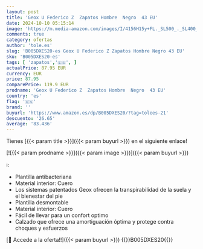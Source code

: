 ```yaml
---
layout: post
title: 'Geox U Federico Z  Zapatos Hombre  Negro  43 EU'
date: 2024-10-10 05:15:14
image: 'https://m.media-amazon.com/images/I/4156H15y+FL._SL500_._SL400_.jpg'
comments: true
category: ofertas
author: 'tole.es'
slug: 'B005DXES20-es Geox U Federico Z Zapatos Hombre Negro 43 EU'
sku: 'B005DXES20-es'
tags: [ 'zapatos','🇪🇸', ]
actualPrice: 87.95 EUR
currency: EUR
price: 87.95
comparePrice: 119.9 EUR
prodname: 'Geox U Federico Z  Zapatos Hombre  Negro  43 EU'
country: 'es'
flag: '🇪🇸'
brand: ''
buyurl: 'https://www.amazon.es/dp/B005DXES20/?tag=tolees-21'
descuento: '26.65'
average: '83.436'
---
```


Tienes [{{< param title >}}]({{< param buyurl >}}) en el siguiente enlace!

[![{{< param prodname >}}]({{< param image >}})]({{< param buyurl >}})

ℹ️:

- Plantilla antibacteriana
- Material interior: Cuero
- Los sistemas patentados Geox ofrecen la transpirabilidad de la suela y el bienestar del pie
- Plantilla desmontable
- Material interior: Cuero
- Fácil de llevar para un confort optimo
- Calzado que ofrece una amortiguación óptima y protege contra choques y esfuerzos

[🛒 Accede a la oferta!!]({{< param buyurl >}})
{{<world>}}B005DXES20{{</world>}}

